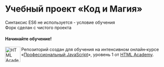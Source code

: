 # Учебный проект «Код и Магия»

Синтаксис ES6 не используется - условие обучения <br>
Форк сделан c чистого проекта

#### Начинайте обучение!

<a href="https://htmlacademy.ru/intensive/javascript"><img align="left" width="50" height="50" alt="HTML Academy" src="https://up.htmlacademy.ru/static/img/intensive/javascript/logo-for-github-2.png"></a>

Репозиторий создан для обучения на интенсивном онлайн‑курсе «[Профессиональный JavaScript](https://htmlacademy.ru/intensive/javascript)», уровень 1 от [HTML Academy](https://htmlacademy.ru).
